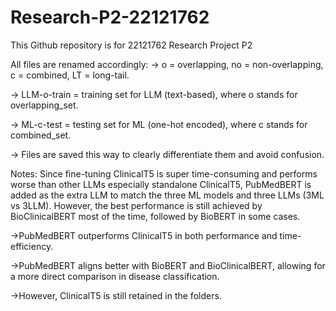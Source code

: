 # Research-P2-22121762
This Github repository is for 22121762 Research Project P2


All files are renamed accordingly:
-> o = overlapping, no = non-overlapping, c = combined, LT = long-tail.

-> LLM-o-train = training set for LLM (text-based), where o stands for overlapping_set.

-> ML-c-test = testing set for ML (one-hot encoded), where c stands for combined_set.

-> Files are saved this way to clearly differentiate them and avoid confusion.




Notes:
Since fine-tuning ClinicalT5 is super time-consuming and performs worse than other LLMs especially standalone ClinicalT5, PubMedBERT is added as the extra LLM to match the three ML models and three LLMs (3ML vs 3LLM). However, the best performance is still achieved by BioClinicalBERT most of the time, followed by BioBERT in some cases.

->PubMedBERT outperforms ClinicalT5 in both performance and time-efficiency.

->PubMedBERT aligns better with BioBERT and BioClinicalBERT, allowing for a more direct comparison in disease classification.

->However, ClinicalT5 is still retained in the folders.

